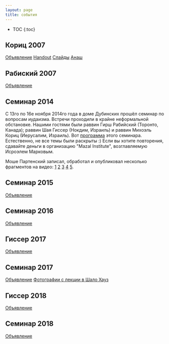 ```yaml
---
layout: page
title: события
---
```

* TOC
{:toc}
## Кориц 2007 ##
[Объявление](koritz-2007/announcement.md)
[Handout](koritz-2007/handout.md)
[Слайды](https://drive.google.com/open?id=1XojjHTsZWbmjX8ElyOvPj1UKHHWK753GGWCWYBoPpGQ)
[Анаш](koritz-2007/anash.md)

## Рабиский 2007 ##
[Объявление](rabiski-2007/announcement.md)

## Семинар 2014 ##
С 13го по 16е ноября 2014го года в доме Дубинских прошёл семинар по вопросам иудаизма.
Встречи проходили в крайне неформальной обстановке.
Нашими гостями были раввин Гирш Рабийский (Торонто, Канада); раввин Шая Гиссер (Нокдим, Израиль)
и раввин Михоэль Кориц (Иерусалим, Израиль).
Вот [программа](https://drive.google.com/open?id=1hkT0D9kLWtcsj_TPk7sciGS0kQ2fAPbCSZ5TllL_D3Y)
этого семинара. Естественно, не все темы были раскрыты :)
Если вы хотите повторения, сдавайте деньги в организацию "Mazal Institute", возглавляемую
Исроэлем Марковым.

Моше Партенский записал, обработал и опубликовал несколько фрагментов на видео:
[1](https://youtu.be/wtXa-saq6SQ)
[2](https://youtu.be/_2sUyHnwAI8)
[3](https://youtu.be/OUJKgPLPs4k)
[4](https://youtu.be/IMD69QLVCqM)
[5](https://youtu.be/tk9c87aqkD0).

## Семинар 2015 ##
[Объявление](https://drive.google.com/open?id=1mRF95kVX9JSPQjd8jAhxo_qlCrEQeaO6tCyBjMbEC-Y)

## Семинар 2016 ##
[Объявление](https://drive.google.com/open?id=1lj6DO8BEqPU12CKMDao_9o_jl1bCH3LtQ7ydOP6qIjw)

## Гиссер 2017 ##
[Объявление](https://drive.google.com/open?id=1cxJYoEwAzS-JVF4Lc7WpJ7Ve65DgznW4IMuzV0tEsQU)

## Семинар 2017 ##
[Объявление](https://drive.google.com/open?id=1izxxpn92aC1tjFc51QevQ5uwoDP66a0ov7EflzsFoGg)
[Фотографии с лекции в Шало Хауз](https://photos.google.com/share/AF1QipMQztKzmp2MdAIkZq_rd8QBSR8l86ur_04NN5tK81trFwm6Vug9x2l7HHDDxkANKw?key=SEFUeVNNSHNlNDBRcHZYTDdPYjl6RU1JS0I3RnBR)

## Гиссер 2018 ##
[Объявление](https://drive.google.com/open?id=1U1zAU58c3OQ1yN6DiYt5UFvoZsv-BuCRga042HoCZVE)

## Семинар 2018 ##
[Объявление](https://docs.google.com/document/d/1sZWX_xl_QwR07B7jXjR3ZCsMR1xkPNAcB_CtXWfu7bY/edit?usp=sharing)

